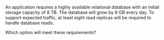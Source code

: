 An application requires a highly available relational database with an initial storage capacity of 8 TB. The database will
grow by 8 GB every day. To support expected traffic, at least eight read replicas will be required to handle database reads.

Which option will meet these requirements?
